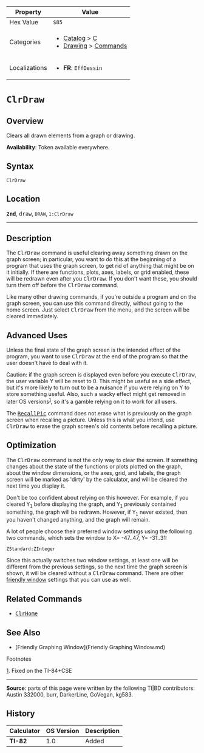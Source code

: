 | Property      | Value |
|---------------|-------|
| Hex Value     | `$85`|
| Categories    | <ul><li>[Catalog](<../categories/Catalog.md>) > [C](<../categories/Catalog.md#C>)</li><li>[Drawing](<../categories/Drawing.md>) > [Commands](<../categories/Drawing.md#Commands>)</li></ul> |
| Localizations | <ul><li><b>FR</b>: `EffDessin`</li></ul> |

# `ClrDraw`

## Overview
Clears all drawn elements from a graph or drawing.


<b>Availability</b>: Token available everywhere.

## Syntax
`ClrDraw`

## Location
<tt><kbd><b>2nd</b></kbd></tt>, <kbd>draw</kbd>, `DRAW`, `1:ClrDraw`
<hr>

## Description

The <tt>ClrDraw</tt> command is useful clearing away something drawn on the graph screen; in particular, you want to do this at the beginning of a program that uses the graph screen, to get rid of anything that might be on it initially. If there are functions, plots, axes, labels, or grid enabled, these will be redrawn even after you <tt>ClrDraw</tt>. If you don't want these, you should turn them off before the <tt>ClrDraw</tt> command.

Like many other drawing commands, if you're outside a program and on the graph screen, you can use this command directly, without going to the home screen. Just select <tt>ClrDraw</tt> from the menu, and the screen will be cleared immediately.

## Advanced Uses

Unless the final state of the graph screen is the intended effect of the program, you want to use <tt>ClrDraw</tt> at the end of the program so that the user doesn't have to deal with it.

Caution: if the graph screen is displayed even before you execute <tt>ClrDraw</tt>, the user variable Y will be reset to 0. This might be useful as a side effect, but it's more likely to turn out to be a nuisance if you were relying on Y to store something useful. Also, such a wacky effect might get removed in later OS versions<sup class="footnoteref"><a id="footnoteref-1" href="javascript:;" class="footnoteref" onclick="WIKIDOT.page.utils.scrollToReference('footnote-1')">1</a></sup>, so it's a gamble relying on it to work for all users.

The <tt><a href="RecallPic.md">RecallPic</a></tt> command does not erase what is previously on the graph screen when recalling a picture. Unless this is what you intend, use <tt>ClrDraw</tt> to erase the graph screen's old contents before recalling a picture.

## Optimization

The <tt>ClrDraw</tt> command is not the only way to clear the screen. If something changes about the state of the functions or plots plotted on the graph, about the window dimensions, or the axes, grid, and labels, the graph screen will be marked as 'dirty' by the calculator, and will be cleared the next time you display it.

Don't be too confident about relying on this however. For example, if you cleared <tt>Y<sub>1</sub></tt> before displaying the graph, and <tt>Y<sub>1</sub></tt> previously contained something, the graph will be redrawn. However, if <tt>Y<sub>1</sub></tt> never existed, then you haven't changed anything, and the graph will remain.

A lot of people choose their preferred window settings using the following two commands, which sets the window to X= -47..47, Y= -31..31:

```ti-basic
ZStandard:ZInteger
```

Since this actually switches two window settings, at least one will be different from the previous settings, so the next time the graph screen is shown, it will be cleared without a <tt>ClrDraw</tt> command. There are other [friendly window](friendly-window) settings that you can use as well.

## Related Commands

*   <tt><a href="ClrHome.md">ClrHome</a></tt>

## See Also

*   [Friendly Graphing Window](Friendly Graphing Window.md)

Footnotes

[1](javascript:;). Fixed on the TI-84+CSE

* * *

**Source**: parts of this page were written by the following TI|BD contributors: Austin 332000, burr, DarkerLine, GoVegan, kg583.

## History
| Calculator | OS Version | Description |
|------------|------------|-------------|
| <b>TI-82</b> | 1.0 | Added |


